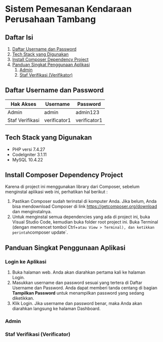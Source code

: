 # Sistem Pemesanan Kendaraan Perusahaan Tambang

## Daftar Isi

1. [Daftar Username dan Password](#daftar-username-dan-password)
2. [Tech Stack yang Digunakan](#tech-stack-yang-digunakan)
3. [Install Composer Dependency Project](#install-composer-dependency-project)
4. [Panduan Singkat Penggunaan Aplikasi](#panduan-singkat-penggunaan-aplikasi)
   1. [Admin](#admin)
   2. [Staf Verifikasi (Verifikator)](#staf-verifikasi-verificator)

## Daftar Username dan Password

| Hak Akses       | Username     | Password     |
| --------------- | ------------ | ------------ |
| Admin           | admin        | admin123     |
| Staf Verifikasi | verificator1 | verificator1 |

## Tech Stack yang Digunakan

- PHP versi 7.4.27
- CodeIgniter 3.1.11
- MySQL 10.4.22

## Install Composer Dependency Project

Karena di project ini menggunakan library dari Composer, sebelum menginstal aplikasi web ini, perhatikan hal berikut :

1. Pastikan Composer sudah terinstal di komputer Anda. Jika belum, Anda bisa mendownload Composer di link https://getcomposer.org/download dan menginstalnya.
2. Untuk menginstal semua dependencies yang ada di project ini, buka Visual Studio Code, kemudian buka folder root project ini. Buka Terminal (dengan memencet tombol Ctrl+`atau View > Terminal), dan ketikkan perintah`composer update`.

## Panduan Singkat Penggunaan Aplikasi

### Login ke Aplikasi

1. Buka halaman web. Anda akan diarahkan pertama kali ke halaman Login.
2. Masukkan username dan password sesuai yang tertera di Daftar Username dan Password. Anda dapat memberi tanda centang di bagian **Tampilkan Password** untuk menampilkan password yang sedang diketikkan.
3. Klik Login. Jika username dan password benar, maka Anda akan diarahkan langsung ke halaman Dashboard.

### Admin

### Staf Verifikasi (Verificator)

